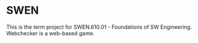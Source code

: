# SWEN
This is the term project for SWEN.610.01 - Foundations of SW Engineering.
Webchecker is a web-based game.
